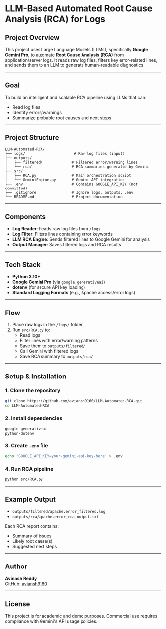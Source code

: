 # LLM-Based Automated Root Cause Analysis (RCA) for Logs

##  Project Overview
This project uses Large Language Models (LLMs), specifically **Google Gemini Pro**, to automate **Root Cause Analysis (RCA)** from application/server logs. It reads raw log files, filters key error-related lines, and sends them to an LLM to generate human-readable diagnostics.

---

##  Goal
To build an intelligent and scalable RCA pipeline using LLMs that can:
- Read log files
- Identify errors/warnings
- Summarize probable root causes and next steps

---

##  Project Structure
```
LLM-Automated-RCA/
├── logs/                      # Raw log files (input)
├── outputs/
│   ├── filtered/             # Filtered error/warning lines
│   └── rca/                  # RCA summaries generated by Gemini
├── src/
│   ├── RCA.py                # Main orchestration script
│   └── GeminiEngine.py       # Gemini API integration
├── .env                      # Contains GOOGLE_API_KEY (not committed)
├── .gitignore                # Ignore logs, outputs, .env
└── README.md                 # Project documentation
```

---

##  Components
- **Log Reader**: Reads raw log files from `/logs`
- **Log Filter**: Filters lines containing error keywords
- **LLM RCA Engine**: Sends filtered lines to Google Gemini for analysis
- **Output Manager**: Saves filtered logs and RCA results

---

##  Tech Stack
- **Python 3.10+**
- **Google Gemini Pro** (via `google.generativeai`)
- **dotenv** (for secure API key loading)
- **Standard Logging Formats** (e.g., Apache access/error logs)

---

##  Flow
1. Place raw logs in the `/logs/` folder
2. Run `src/RCA.py` to:
   - Read logs
   - Filter lines with error/warning patterns
   - Save them to `outputs/filtered/`
   - Call Gemini with filtered logs
   - Save RCA summary to `outputs/rca/`

---

##  Setup & Installation

### 1. Clone the repository
```bash
git clone https://github.com/aviansh9160/LLM-Automated-RCA.git
cd LLM-Automated-RCA
```

### 2. Install dependencies
```bash
google-generativeai
python-dotenv
```

### 3. Create `.env` file
```bash
echo 'GOOGLE_API_KEY=your-gemini-api-key-here' > .env
```

### 4. Run RCA pipeline
```bash
python src/RCA.py
```

---

##  Example Output
- `outputs/filtered/apache.error_filtered.log`
- `outputs/rca/apache.error_rca_output.txt`

Each RCA report contains:
- Summary of issues
- Likely root cause(s)
- Suggested next steps

---

##  Author
**Avinash Reddy**  
GitHub: [aviansh9160](https://github.com/aviansh9160)

---

##  License
This project is for academic and demo purposes. Commercial use requires compliance with Gemini's API usage policies.
